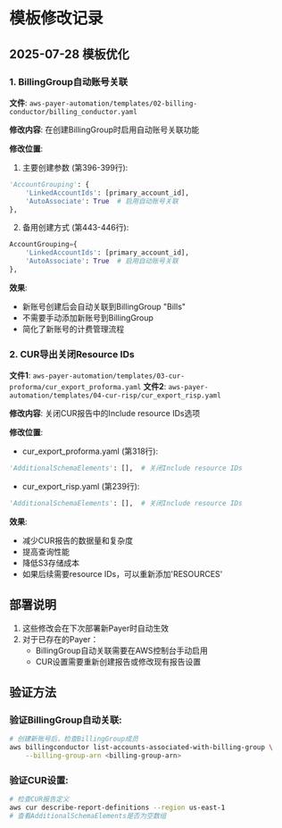 # 模板修改记录

## 2025-07-28 模板优化

### 1. BillingGroup自动账号关联

**文件**: `aws-payer-automation/templates/02-billing-conductor/billing_conductor.yaml`

**修改内容**: 在创建BillingGroup时启用自动账号关联功能

**修改位置**:
1. 主要创建参数 (第396-399行):
```python
'AccountGrouping': {
    'LinkedAccountIds': [primary_account_id],
    'AutoAssociate': True  # 启用自动账号关联
},
```

2. 备用创建方式 (第443-446行):
```python
AccountGrouping={
    'LinkedAccountIds': [primary_account_id],
    'AutoAssociate': True  # 启用自动账号关联
},
```

**效果**: 
- 新账号创建后会自动关联到BillingGroup "Bills"
- 不需要手动添加新账号到BillingGroup
- 简化了新账号的计费管理流程

### 2. CUR导出关闭Resource IDs

**文件1**: `aws-payer-automation/templates/03-cur-proforma/cur_export_proforma.yaml`
**文件2**: `aws-payer-automation/templates/04-cur-risp/cur_export_risp.yaml`

**修改内容**: 关闭CUR报告中的Include resource IDs选项

**修改位置**:
- cur_export_proforma.yaml (第318行):
```python
'AdditionalSchemaElements': [],  # 关闭Include resource IDs
```

- cur_export_risp.yaml (第239行):
```python
'AdditionalSchemaElements': [],  # 关闭Include resource IDs
```

**效果**:
- 减少CUR报告的数据量和复杂度
- 提高查询性能
- 降低S3存储成本
- 如果后续需要resource IDs，可以重新添加'RESOURCES'

## 部署说明

1. 这些修改会在下次部署新Payer时自动生效
2. 对于已存在的Payer：
   - BillingGroup自动关联需要在AWS控制台手动启用
   - CUR设置需要重新创建报告或修改现有报告设置

## 验证方法

### 验证BillingGroup自动关联:
```bash
# 创建新账号后，检查BillingGroup成员
aws billingconductor list-accounts-associated-with-billing-group \
    --billing-group-arn <billing-group-arn>
```

### 验证CUR设置:
```bash
# 检查CUR报告定义
aws cur describe-report-definitions --region us-east-1
# 查看AdditionalSchemaElements是否为空数组
```